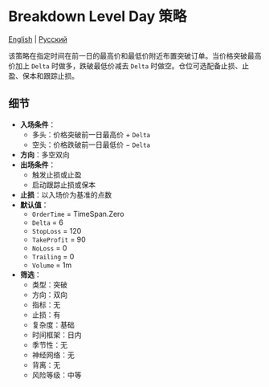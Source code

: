 # Breakdown Level Day 策略
[English](README.md) | [Русский](README_ru.md)

该策略在指定时间在前一日的最高价和最低价附近布置突破订单。当价格突破最高价加上 `Delta` 时做多，跌破最低价减去 `Delta` 时做空。仓位可选配备止损、止盈、保本和跟踪止损。

## 细节

- **入场条件**：
  - 多头：价格突破前一日最高价 + `Delta`
  - 空头：价格跌破前一日最低价 − `Delta`
- **方向**：多空双向
- **出场条件**：
  - 触发止损或止盈
  - 启动跟踪止损或保本
- **止损**：以入场价为基准的点数
- **默认值**：
  - `OrderTime` = TimeSpan.Zero
  - `Delta` = 6
  - `StopLoss` = 120
  - `TakeProfit` = 90
  - `NoLoss` = 0
  - `Trailing` = 0
  - `Volume` = 1m
- **筛选**：
  - 类型：突破
  - 方向：双向
  - 指标：无
  - 止损：有
  - 复杂度：基础
  - 时间框架：日内
  - 季节性：无
  - 神经网络：无
  - 背离：无
  - 风险等级：中等
